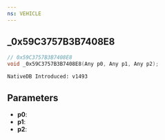 ```yaml
---
ns: VEHICLE
---
```

## _0x59C3757B3B7408E8

```c
// 0x59C3757B3B7408E8
void _0x59C3757B3B7408E8(Any p0, Any p1, Any p2);
```

```
NativeDB Introduced: v1493
```

## Parameters
* **p0**:
* **p1**:
* **p2**:
